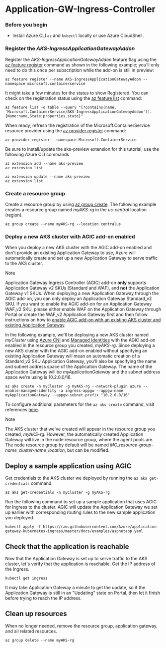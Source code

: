 # Application-GW-Ingress-Controller

### Before you begin

- Install Azure CLI `az` and `kubectl` locally or use Azure CloudShell.

### Register the *AKS-IngressApplicationGatewayAddon*

Register the *AKS-IngressApplicationGatewayAddon* feature flag using the [az feature register](https://docs.microsoft.com/cli/azure/feature#az-feature-register) command as shown in the following example; you'll only need to do this once per subscription while the add-on is still in preview:
```azurecli-interactive
az feature register --name AKS-IngressApplicationGatewayAddon --namespace microsoft.containerservice
```

It might take a few minutes for the status to show Registered. You can check on the registration status using the [az feature list](https://docs.microsoft.com/cli/azure/feature#az-feature-register) command:
```azurecli-interactive
az feature list -o table --query "[?contains(name, 'Microsoft.ContainerService/AKS-IngressApplicationGatewayAddon')].{Name:name,State:properties.state}"
```

When ready, refresh the registration of the Microsoft.ContainerService resource provider using the [az provider register](https://docs.microsoft.com/cli/azure/provider#az-provider-register) command:
```azurecli-interactive
az provider register --namespace Microsoft.ContainerService
```

Be sure to install/update the aks-preview extension for this tutorial; use the following Azure CLI commands
```azurecli-interactive
az extension add --name aks-preview
az extension list
```
```azurecli-interactive
az extension update --name aks-preview
az extension list
```

### Create a resource group

Create a resource group by using [az group create](/cli/azure/group#az-group-create). The following example creates a resource group named *myAKS-rg* in the *us-central* location (region). 

```azurecli-interactive
az group create --name myAKS-rg --location centralus
```

### Deploy a new AKS cluster with AGIC add-on enabled

When you deploy a new AKS cluster with the AGIC add-on enabled and don't provide an existing Application Gateway to use, Azure will automatically create and set up a new Application Gateway to serve traffic to the AKS cluster.  

> [!NOTE]
> Application Gateway Ingress Controller (AGIC) add-on **only** supports Application Gateway v2 SKUs (Standard and WAF), and **not** the Application Gateway v1 SKUs. When deploying a new Application Gateway through the AGIC add-on, you can only deploy an Application Gateway Standard_v2 SKU. If you want to enable the AGIC add-on for an Application Gateway WAF_v2 SKU, please either enable WAF on the Application Gateway through Portal or create the WAF_v2 Application Gateway first and then follow instructions on how to [enable AGIC add-on with an existing AKS cluster and existing Application Gateway](tutorial-ingress-controller-add-on-existing.md). 

In the following example, we'll be deploying a new AKS cluster named *myCluster* using [Azure CNI](https://docs.microsoft.com/azure/aks/concepts-network#azure-cni-advanced-networking) and [Managed Identities](https://docs.microsoft.com/azure/aks/use-managed-identity) with the AGIC add-on enabled in the resource group you created, *myAKS-rg*. Since deploying a new AKS cluster with the AGIC add-on enabled without specifying an existing Application Gateway will mean an automatic creation of a Standard_v2 SKU Application Gateway, you'll also be specifying the name and subnet address space of the Application Gateway. The name of the Application Gateway will be *myApplicationGateway* and the subnet address space we're using is 10.2.0.0/16.

```azurecli-interactive
az aks create -n myCluster -g myAKS-rg --network-plugin azure --enable-managed-identity -a ingress-appgw --appgw-name myApplicationGateway --appgw-subnet-prefix "10.2.0.0/16" 
```

To configure additional parameters for the `az aks create` command, visit references [here](https://docs.microsoft.com/cli/azure/aks?view=azure-cli-latest#az-aks-create). 

> [!NOTE]
> The AKS cluster that we've created will appear in the resource group you created, *myAKS-rg*. However, the automatically created Application Gateway will live in the node resource group, where the agent pools are. The node resource group by default will be named *MC_resource-group-name_cluster-name_location*, but can be modified. 

## Deploy a sample application using AGIC

Get credentials to the AKS cluster we deployed by running the `az aks get-credentials` command. 

```azurecli-interactive
az aks get-credentials -n myCluster -g myAKS-rg
```

Run the following command to set up a sample application that uses AGIC for Ingress to the cluster. AGIC will update the Application Gateway we set up earlier with corresponding routing rules to the new sample application you deployed.  

```azurecli-interactive
kubectl apply -f https://raw.githubusercontent.com/Azure/application-gateway-kubernetes-ingress/master/docs/examples/aspnetapp.yaml 
```

## Check that the application is reachable

Now that the Application Gateway is set up to serve traffic to the AKS cluster, let's verify that the application is reachable. Get the IP address of the Ingress. 

```azurecli-interactive
kubectl get ingress
```

It may take Application Gateway a minute to get the update, so if the Application Gateway is still in an "Updating" state on Portal, then let it finish before trying to reach the IP address. 

## Clean up resources

When no longer needed, remove the resource group, application gateway, and all related resources.

```azurecli-interactive
az group delete --name myAKS-rg
```
